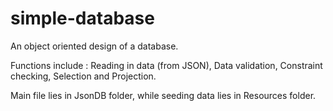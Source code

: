 # simple-database
An object oriented design of a database.


Functions include : Reading in data (from JSON), Data validation, Constraint checking, Selection and Projection.

Main file lies in JsonDB folder, while seeding data lies in Resources folder.
